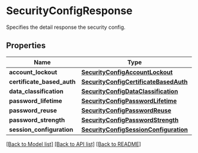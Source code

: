 # SecurityConfigResponse

Specifies the detail response the security config.

## Properties
Name | Type | Description | Notes
------------ | ------------- | ------------- | -------------
**account_lockout** | [**SecurityConfigAccountLockout**](SecurityConfigAccountLockout.md) |  | [optional] 
**certificate_based_auth** | [**SecurityConfigCertificateBasedAuth**](SecurityConfigCertificateBasedAuth.md) |  | [optional] 
**data_classification** | [**SecurityConfigDataClassification**](SecurityConfigDataClassification.md) |  | [optional] 
**password_lifetime** | [**SecurityConfigPasswordLifetime**](SecurityConfigPasswordLifetime.md) |  | [optional] 
**password_reuse** | [**SecurityConfigPasswordReuse**](SecurityConfigPasswordReuse.md) |  | [optional] 
**password_strength** | [**SecurityConfigPasswordStrength**](SecurityConfigPasswordStrength.md) |  | [optional] 
**session_configuration** | [**SecurityConfigSessionConfiguration**](SecurityConfigSessionConfiguration.md) |  | [optional] 

[[Back to Model list]](../README.md#documentation-for-models) [[Back to API list]](../README.md#documentation-for-api-endpoints) [[Back to README]](../README.md)


